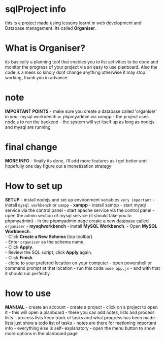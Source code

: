 # sqlProject info
this is a project made using lessons learnt in web development and Database management.
Its called **Organiser**.

# What is Organiser?
its basically a planning tool that enables you to list activities to be done and monitor the progress of your project via an easy to use planboard. Also the code is a mess so kindly dont change anything otherwise it may stop working, thank you in advance.

# note
**IMPORTANT POINTS**
    - make sure you create a database called 'organiser' in your mysql workbench or phpmyadmin via xampp
    - the project uses nodejs to run the backend
    - the system will set itself up as long as nodejs and mysql are running

# final change
**MORE INFO**
	- finally its done, i'll add more features as i get better and hopefully one day figure out a monetisation strategy

# How to set up
**SETUP**
	- install nodejs and set up environment variables `very important`
	- install `mysql workbench` or `xampp`
	- **xampp**
		- install xampp
		- start mysql service via the control panel
		- start apache service via the control panel
		- open the admin section of mysql service (it should take you to phpmyadmin)
		- in the phpmyadmin page create a new database called `organiser`
	- **mysqlworkbench**
		- install **MySQL Workbench**.
		- Open **MySQL Workbench**.  
		- Click **Create a New Schema** (top toolbar).  
		- Enter `organiser` as the schema name.  
		- Click **Apply**.  
		- Review the SQL script, click **Apply** again.  
		- Click **Finish**.  
	- clone to your prefered location on your computer
	- open powershell or command prompt at that location
	- run this code
		`node app.js`
	- and with that it should run perfectly

# how to use
**MANUAL**
	- create an account
	- create a project
	- click on a project to open it
	- this will open a planboard
	- there you can add notes, lists and process lists
		- process lists keep track of tasks and what progress has been made
		- lists just show a todo list of tasks
		- notes are there for metioning important info
	- everything else is self- explanatory
	- open the menu button to show more options in the planboard page
